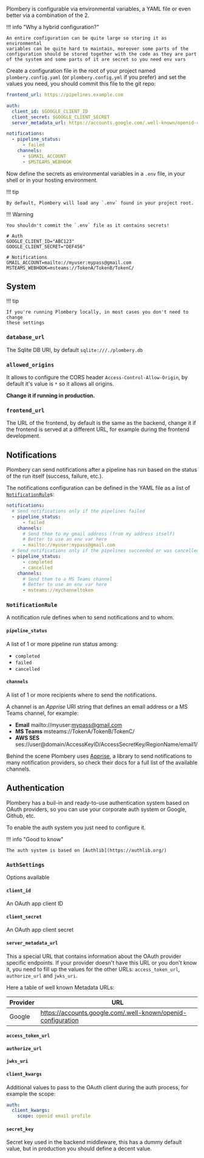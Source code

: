 Plombery is configurable via environmental variables, a YAML file
or even better via a combination of the 2.

!!! info "Why a hybrid configuration?"

    An entire configuration can be quite large so storing it as environmental
    variables can be quite hard to maintain, moreover some parts of the
    configuration should be stored together with the code as they are part
    of the system and some parts of it are secret so you need env vars

Create a configuration file in the root of your project named `plombery.config.yaml`
(or `plombery.config.yml` if you prefer) and set the values you need, you should
commit this file to the git repo:

```yaml title="plombery.config.yaml"
frontend_url: https://pipelines.example.com

auth:
  client_id: $GOOGLE_CLIENT_ID
  client_secret: $GOOGLE_CLIENT_SECRET
  server_metadata_url: https://accounts.google.com/.well-known/openid-configuration

notifications:
  - pipeline_status:
      - failed
    channels:
      - $GMAIL_ACCOUNT
      - $MSTEAMS_WEBHOOK
```

Now define the secrets as environmental variables in a `.env` file,
in your shell or in your hosting environment.


!!! tip

    By default, Plombery will load any `.env` found in your project root.

!!! Warning

    You shouldn't commit the `.env` file as it contains secrets!

```shell title=".env"
# Auth
GOOGLE_CLIENT_ID="ABC123"
GOOGLE_CLIENT_SECRET="DEF456"

# Notifications
GMAIL_ACCOUNT=mailto://myuser:mypass@gmail.com
MSTEAMS_WEBHOOK=msteams://TokenA/TokenB/TokenC/
```

## System

!!! tip

    If you're running Plombery locally, in most cases you don't need to change
    these settings

### `database_url`

The Sqlite DB URI, by default `sqlite:///./plombery.db`

### `allowed_origins`

It allows to configure the CORS header `Access-Control-Allow-Origin`,
by default it's value is `*` so it allows all origins.

**Change it if running in production.**

### `frontend_url`

The URL of the frontend, by default is the same as the backend,
change it if the frontend is served at a different URL, for example
during the frontend development.

## Notifications

Plombery can send notifications after a pipeline has run based on the status
of the run itself (success, failure, etc.).

The notifications configuration can be defined in the YAML
file as a list of [`NotificationRule`](#notificationrule)s:

```yaml title="plombery.config.yaml"
notifications:
  # Send notifications only if the pipelines failed
  - pipeline_status:
      - failed
    channels:
      # Send them to my gmail address (from my address itself)
      # Better to use an env var here
      - mailto://myuser:mypass@gmail.com
  # Send notifications only if the pipelines succeeded or was cancelled
  - pipeline_status:
      - completed
      - cancelled
    channels:
      # Send them to a MS Teams channel
      # Better to use an env var here
      - msteams://mychanneltoken
```

### `NotificationRule`

A notification rule defines when to send notifications and to whom.

#### `pipeline_status`

A list of 1 or more pipeline run status among:

  * `completed`
  * `failed`
  * `cancelled`

#### `channels`

A list of 1 or more recipients where to send the notifications.

A channel is an *Apprise* URI string that defines an email address or a MS Teams
channel, for example:

* **Email** mailto://myuser:mypass@gmail.com
* **MS Teams** msteams://TokenA/TokenB/TokenC/
* **AWS SES** ses://user@domain/AccessKeyID/AccessSecretKey/RegionName/email1/

Behind the scene Plombery uses [Apprise](https://github.com/caronc/apprise),
a library to send notifications to many notification providers, so check their
docs for a full list of the available channels.

## Authentication

Plombery has a buil-in and ready-to-use authentication system
based on OAuth providers, so you can use your corporate auth system
or Google, Github, etc.

To enable the auth system you just need to configure it.

!!! info "Good to know"

    The auth system is based on [Authlib](https://authlib.org/)

### `AuthSettings`

Options available

#### `client_id`

An OAuth app client ID

#### `client_secret`

An OAuth app client secret

#### `server_metadata_url`

This a special URL that contains information about the OAuth provider
specific endpoints. If your provider doesn't have this URL or you don't
know it, you need to fill up the values for the other URLs: `access_token_url`,
`authorize_url` and `jwks_uri`.

Here a table of well known Metadata URLs:

| Provider | URL |
| -------- | --- |
| Google | https://accounts.google.com/.well-known/openid-configuration |

#### `access_token_url`

#### `authorize_url`

#### `jwks_uri`

#### `client_kwargs`

Additional values to pass to the OAuth client during the auth
process, for example the scope:

```yaml
auth:
  client_kwargs:
    scope: openid email profile
```

#### `secret_key`

Secret key used in the backend middleware, this has a dummy default value,
but in production you should define a decent value.
